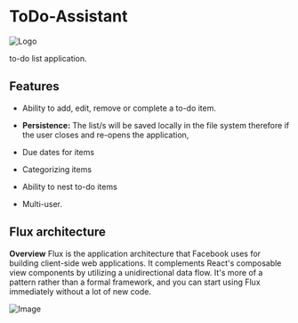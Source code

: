 # ToDo-Assistant
![Logo](https://github.com/mannycolon/toDo-Assistant/blob/master/app/img/logo.png "ToDo-Assistant")

to-do list application.

Features
---
- Ability to add, edit, remove or complete a to-do item.

- **Persistence:**  The list/s will be saved locally in the file system therefore if the user closes and re-opens the application,

- Due dates for items

- Categorizing items

- Ability to nest to-do items

- Multi-user.

Flux architecture
---
**Overview**
Flux is the application architecture that Facebook uses for building client-side web applications. It complements React's composable view components by utilizing a unidirectional data flow. It's more of a pattern rather than a formal framework, and you can start using Flux immediately without a lot of new code.

![Image](https://github.com/mannycolon/toDo-Assistant/blob/master/app/img/flux-simple-diagram-explained.png "Flux architecture")

